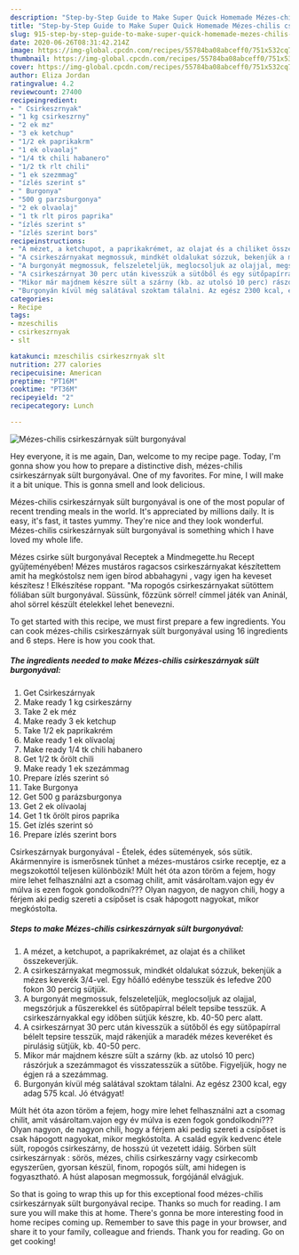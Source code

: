 ```yaml
---
description: "Step-by-Step Guide to Make Super Quick Homemade Mézes-chilis csirkeszárnyak sült burgonyával"
title: "Step-by-Step Guide to Make Super Quick Homemade Mézes-chilis csirkeszárnyak sült burgonyával"
slug: 915-step-by-step-guide-to-make-super-quick-homemade-mezes-chilis-csirkeszarnyak-sult-burgonyaval
date: 2020-06-26T08:31:42.214Z
image: https://img-global.cpcdn.com/recipes/55784ba08abceff0/751x532cq70/mezes-chilis-csirkeszarnyak-sult-burgonyaval-recept-foto.jpg
thumbnail: https://img-global.cpcdn.com/recipes/55784ba08abceff0/751x532cq70/mezes-chilis-csirkeszarnyak-sult-burgonyaval-recept-foto.jpg
cover: https://img-global.cpcdn.com/recipes/55784ba08abceff0/751x532cq70/mezes-chilis-csirkeszarnyak-sult-burgonyaval-recept-foto.jpg
author: Eliza Jordan
ratingvalue: 4.2
reviewcount: 27400
recipeingredient:
- " Csirkeszrnyak"
- "1 kg csirkeszrny"
- "2 ek mz"
- "3 ek ketchup"
- "1/2 ek paprikakrm"
- "1 ek olvaolaj"
- "1/4 tk chili habanero"
- "1/2 tk rlt chili"
- "1 ek szezmmag"
- "ízlés szerint s"
- " Burgonya"
- "500 g parzsburgonya"
- "2 ek olvaolaj"
- "1 tk rlt piros paprika"
- "ízlés szerint s"
- "ízlés szerint bors"
recipeinstructions:
- "A mézet, a ketchupot, a paprikakrémet, az olajat és a chiliket összekeverjük."
- "A csirkeszárnyakat megmossuk, mindkét oldalukat sózzuk, bekenjük a mézes keverék 3/4-vel. Egy hőálló edénybe tesszük és lefedve 200 fokon 30 percig sütjük."
- "A burgonyát megmossuk, felszeleteljük, meglocsoljuk az olajjal, megszórjuk a fűszerekkel és sütőpapírral bélelt tepsibe tesszük. A csirkeszárnyakkal egy időben sütjük készre, kb. 40-50 perc alatt."
- "A csirkeszárnyat 30 perc után kivesszük a sütőből és egy sütőpapírral bélelt tepsire tesszük, majd rákenjük a maradék mézes keveréket és pirulásig sütjük, kb. 40-50 perc."
- "Mikor már majdnem készre sült a szárny (kb. az utolsó 10 perc) rászórjuk a szezámmagot és visszatesszük a sütőbe. Figyeljük, hogy ne égjen rá a szezámmag."
- "Burgonyán kívül még salátával szoktam tálalni. Az egész 2300 kcal, egy adag 575 kcal. Jó étvágyat!"
categories:
- Recipe
tags:
- mzeschilis
- csirkeszrnyak
- slt

katakunci: mzeschilis csirkeszrnyak slt 
nutrition: 277 calories
recipecuisine: American
preptime: "PT16M"
cooktime: "PT36M"
recipeyield: "2"
recipecategory: Lunch

---
```



![Mézes-chilis csirkeszárnyak sült burgonyával](https://img-global.cpcdn.com/recipes/55784ba08abceff0/751x532cq70/mezes-chilis-csirkeszarnyak-sult-burgonyaval-recept-foto.jpg)

Hey everyone, it is me again, Dan, welcome to my recipe page. Today, I'm gonna show you how to prepare a distinctive dish, mézes-chilis csirkeszárnyak sült burgonyával. One of my favorites. For mine, I will make it a bit unique. This is gonna smell and look delicious.

Mézes-chilis csirkeszárnyak sült burgonyával is one of the most popular of recent trending meals in the world. It's appreciated by millions daily. It is easy, it's fast, it tastes yummy. They're nice and they look wonderful. Mézes-chilis csirkeszárnyak sült burgonyával is something which I have loved my whole life.

Mézes csirke sült burgonyával Receptek a Mindmegette.hu Recept gyűjteményében! Mézes mustáros ragacsos csirkeszárnyakat készítettem amit ha megkóstolsz nem igen bírod abbahagyni , vagy igen ha keveset készítesz ! Elkészítése roppant. &#34;Ma ropogós csirkeszárnyakat sütöttem fóliában sült burgonyával. Süssünk, főzzünk sörrel! címmel játék van Aninál, ahol sörrel készült ételekkel lehet benevezni.


To get started with this recipe, we must first prepare a few ingredients. You can cook mézes-chilis csirkeszárnyak sült burgonyával using 16 ingredients and 6 steps. Here is how you cook that.

<!--inarticleads1-->

##### The ingredients needed to make Mézes-chilis csirkeszárnyak sült burgonyával:

1. Get  Csirkeszárnyak
1. Make ready 1 kg csirkeszárny
1. Take 2 ek méz
1. Make ready 3 ek ketchup
1. Take 1/2 ek paprikakrém
1. Make ready 1 ek olívaolaj
1. Make ready 1/4 tk chili habanero
1. Get 1/2 tk őrölt chili
1. Make ready 1 ek szezámmag
1. Prepare ízlés szerint só
1. Take  Burgonya
1. Get 500 g parázsburgonya
1. Get 2 ek olívaolaj
1. Get 1 tk őrölt piros paprika
1. Get ízlés szerint só
1. Prepare ízlés szerint bors


Csirkeszárnyak burgonyával - Ételek, édes sütemények, sós sütik. Akármennyire is ismerősnek tűnhet a mézes-mustáros csirke receptje, ez a megszokottól teljesen különbözik! Múlt hét óta azon töröm a fejem, hogy mire lehet felhasználni azt a csomag chilit, amit vásároltam.vajon egy év múlva is ezen fogok gondolkodni??? Olyan nagyon, de nagyon chili, hogy a férjem aki pedig szereti a csípőset is csak hápogott nagyokat, mikor megkóstolta. 

<!--inarticleads2-->

##### Steps to make Mézes-chilis csirkeszárnyak sült burgonyával:

1. A mézet, a ketchupot, a paprikakrémet, az olajat és a chiliket összekeverjük.
1. A csirkeszárnyakat megmossuk, mindkét oldalukat sózzuk, bekenjük a mézes keverék 3/4-vel. Egy hőálló edénybe tesszük és lefedve 200 fokon 30 percig sütjük.
1. A burgonyát megmossuk, felszeleteljük, meglocsoljuk az olajjal, megszórjuk a fűszerekkel és sütőpapírral bélelt tepsibe tesszük. A csirkeszárnyakkal egy időben sütjük készre, kb. 40-50 perc alatt.
1. A csirkeszárnyat 30 perc után kivesszük a sütőből és egy sütőpapírral bélelt tepsire tesszük, majd rákenjük a maradék mézes keveréket és pirulásig sütjük, kb. 40-50 perc.
1. Mikor már majdnem készre sült a szárny (kb. az utolsó 10 perc) rászórjuk a szezámmagot és visszatesszük a sütőbe. Figyeljük, hogy ne égjen rá a szezámmag.
1. Burgonyán kívül még salátával szoktam tálalni. Az egész 2300 kcal, egy adag 575 kcal. Jó étvágyat!


Múlt hét óta azon töröm a fejem, hogy mire lehet felhasználni azt a csomag chilit, amit vásároltam.vajon egy év múlva is ezen fogok gondolkodni??? Olyan nagyon, de nagyon chili, hogy a férjem aki pedig szereti a csípőset is csak hápogott nagyokat, mikor megkóstolta. A család egyik kedvenc étele sült, ropogós csirkeszárny, de hosszú út vezetett idáig. Sörben sült csirkeszárnyak : sörös, mézes, chilis csirkeszárny vagy csirkecomb egyszerűen, gyorsan készül, finom, ropogós sült, ami hidegen is fogyasztható. A húst alaposan megmossuk, forgójánál elvágjuk. 

So that is going to wrap this up for this exceptional food mézes-chilis csirkeszárnyak sült burgonyával recipe. Thanks so much for reading. I am sure you will make this at home. There's gonna be more interesting food in home recipes coming up. Remember to save this page in your browser, and share it to your family, colleague and friends. Thank you for reading. Go on get cooking!
